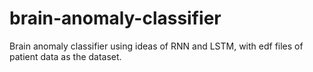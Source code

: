 # brain-anomaly-classifier
Brain anomaly classifier using ideas of RNN and LSTM, with edf files of patient data as the dataset.
